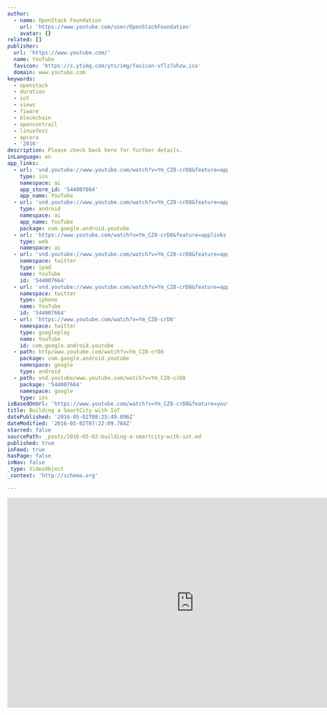 ```yaml
---
author:
  - name: OpenStack Foundation
    url: 'https://www.youtube.com/user/OpenStackFoundation'
    avatar: {}
related: []
publisher:
  url: 'https://www.youtube.com/'
  name: YouTube
  favicon: 'https://s.ytimg.com/yts/img/favicon-vflz7uhzw.ico'
  domain: www.youtube.com
keywords:
  - openstack
  - duration
  - iot
  - views
  - fiware
  - blockchain
  - opencontrail
  - linuxfest
  - apcera
  - '2016'
description: Please check back here for further details.
inLanguage: en
app_links:
  - url: 'vnd.youtube://www.youtube.com/watch?v=Ym_CZ8-crD8&feature=applinks'
    type: ios
    namespace: ai
    app_store_id: '544007664'
    app_name: YouTube
  - url: 'vnd.youtube://www.youtube.com/watch?v=Ym_CZ8-crD8&feature=applinks'
    type: android
    namespace: ai
    app_name: YouTube
    package: com.google.android.youtube
  - url: 'https://www.youtube.com/watch?v=Ym_CZ8-crD8&feature=applinks'
    type: web
    namespace: ai
  - url: 'vnd.youtube://www.youtube.com/watch?v=Ym_CZ8-crD8&feature=applinks'
    namespace: twitter
    type: ipad
    name: YouTube
    id: '544007664'
  - url: 'vnd.youtube://www.youtube.com/watch?v=Ym_CZ8-crD8&feature=applinks'
    namespace: twitter
    type: iphone
    name: YouTube
    id: '544007664'
  - url: 'https://www.youtube.com/watch?v=Ym_CZ8-crD8'
    namespace: twitter
    type: googleplay
    name: YouTube
    id: com.google.android.youtube
  - path: http/www.youtube.com/watch?v=Ym_CZ8-crD8
    package: com.google.android.youtube
    namespace: google
    type: android
  - path: vnd.youtube/www.youtube.com/watch?v=Ym_CZ8-crD8
    package: '544007664'
    namespace: google
    type: ios
isBasedOnUrl: 'https://www.youtube.com/watch?v=Ym_CZ8-crD8&feature=youtu.be'
title: Building a SmartCity with IoT
datePublished: '2016-05-02T08:25:49.896Z'
dateModified: '2016-05-02T07:22:09.784Z'
starred: false
sourcePath: _posts/2016-05-02-building-a-smartcity-with-iot.md
published: true
inFeed: true
hasPage: false
inNav: false
_type: VideoObject
_context: 'http://schema.org'

---
```

<iframe src="https://cdn.embedly.com/widgets/media.html?src=https%3A%2F%2Fwww.youtube.com%2Fembed%2FYm_CZ8-crD8%3Ffeature%3Doembed&amp;url=https%3A%2F%2Fwww.youtube.com%2Fwatch%3Fv%3DYm_CZ8-crD8%26feature%3Dyoutu.be&amp;image=https%3A%2F%2Fi.ytimg.com%2Fvi%2FYm_CZ8-crD8%2Fhqdefault.jpg&amp;key=b7d04c9b404c499eba89ee7072e1c4f7&amp;type=text%2Fhtml&amp;schema=youtube" width="854" height="480" scrolling="no" frameborder="0" allowfullscreen="" style=""></iframe>